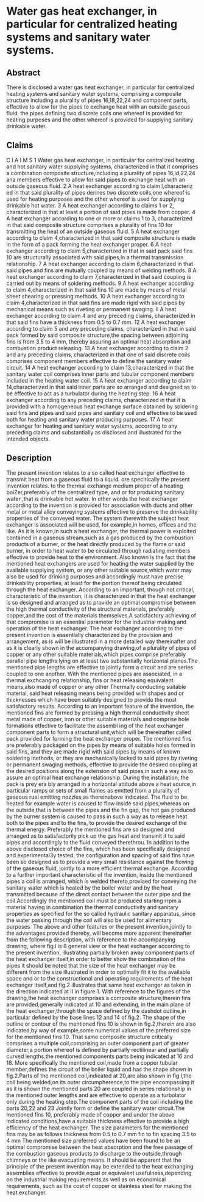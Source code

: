 # Water gas heat exchanger, in particular for centralized heating systems and sanitary water systems.

## Abstract
There is disclosed a water gas heat exchanger, in particular for centralized heating systems and sanitary water systems, comprising a composite structure including a plurality of pipes 16,18,22,24 and component parts, effective to allow for the pipes to exchange heat with an outside gaseous fluid, the pipes defining two discrete coils one whereof is provided for heating purposes and the other whereof is provided for supplying sanitary drinkable water.

## Claims
C I A I M S 1 Water gas heat exchanger, in particular for centralized heating and hot sanitary water supplying systems, characterized in that it comprises a combination composite structure,including a plurality of pipes 16,ld,22,24 ana members effective to allow for said pipes to exchange heat with an outside gaseous fluid. 2 A heat exchanger according to claim l,characteriz ed in that said plurality of pipes derines two discrete coils,one whereof is used for heating purposes and the other whereof is used for supplying drinkable hot water. 3 A heat exchanger according to claims 1 or 2, characterized in that at least a portion of said pipes is made from copper. 4 A heat exchanger according to one or more or claims 1 to 3, characterized in that said composite structure comprises a plurality of fins 10 for transmitting the heat of an outside gaseous fluid. 5 A heat exchanger according to claim 4,characterized in that said composite structure is made in the form of a pack forming the heat exchanger proper. 6 A heat exchanger according to claim 5,characterized in that in said pack said fins 10 are structurally associated with said pipes,in a thermal transmission relationship. 7 A heat exchanger according to claim 6,characterized in that said pipes and fins are mutually coupled by means of welding methods. 8 A heat exchanger according to claim 7,characterized in that said coupling is carried out by means of soldering methods. 9 A heat exchanger according to claim 4,characterized in that said fins 10 are made by means of metal sheet shearing or pressing methods. 10 A heat exchanger according to claim 4,characterized in that said fins are made rigid with said pipes by mechanical means such as riveting or permanent swaging. ll A heat exchanger according to claim 4 and any preceding claims, characterized in that said fins have a thickness from 0.5 to 0.7 mm. 12 A heat exchanger according to claim 5 and any preceding claims, characterized in that in said pack formed by said composite structure,the spacing between adjoining fins is from 3.5 to 4 mm, thereby assuring an optimal heat absorption and combustion product releasing. 13 A heat exchanger according to claim 2 and any preceding claims, characterized in that one of said discrete coils comprises component members effective to define the sanitary water circuit. 14 A heat exchanger according to claim 13,characterized in that the sanitary water coil comprises inner parts and tubular component members included in the heating water coil. 15 A heat exchanger according to claim 14,characterized in that said inner parts are so arranged and designed as to be effective to act as a turbulator during the heating step. 16 A heat exchanger according to any preceding claims, characterized in that it is provided with a homogeneous heat exchange surface obtained by soldering said fins and pipes and said pipes and sanitary coil and effective to be used both for heating and sanitary water producing purposes. 17 A heat exchanger for heating and sanitary water systems, according to any preceding claims and substantially as disclosed and illustrated for the intended objects.

## Description
The present invention relates to a so called heat exchanger effective to transmit heat from a gaseous fluid to a liquid. ore specirically the present invention relates. to the thermal exchange medium proper of a heating boiZer,preferably of the centralized type, and or for producing sanitary water ,that is drinkable hot water. In other words the heat exchanger according to the invention is provided for association with ducts and other metal or metal alloy conveying systems effective to preserve the drinkability properties of the conveyed water. The system therewith the subject heat exchanger is associated will be used, for example,in homes, offices and the like. As it is known,in such a heat exchanger, the thermal power is exploited contained in a gaseous stream,such as a gas produced by the combustion products of a burner, or the heat directly produced by the flame or said burner, in order to heat water to be circulated through radiating members effective to provide heat to the environment. Also known is the fact that the mentioned heat exchangers are used for heating the water supplied by the available supplying system, or any other suitable source,which water may also be used for drinking purposes and accordingly must have precise drinkability properties, at least for the portion thereof being circulated through the heat exchanger. According to an important, though not critical, characteristic of the invention, it is characterized in that the heat exchanger is so designed and arranged as to provide an optimal compromise between the high thermal conductivity of the structural materials, preferably copper,and the cost of the materials themselves.A satisfactory achieving of that compromise is an essential parameter for the industrial making and operation of the heat exchanger. The heat exchanger according to the present invention is essentially characterized by the provision and arrangement, as is will be illustrated in a more detailed way thereinafter and as it is clearly shown in the accompanying drawing,of a plurality of pipes of copper or any other suitable materials,which pipes comprise preferably parallel pipe lengths lying on at least two substantially horizontal planes.The mentioned pipe lengths are effective to jointly form a circuit and are series coupled to one another. With the mentioned pipes are associated, in a thermal exchcanging relationship, fins or heat releasing equivalent means,also made of copper or any other Thermally conducting suitable material, said heat releasing means being provided with shapes and or thicknesses which have been suitably designed to provide the most satisfactory results. According to an important feature of the invention, the mentioned fins are formed by pressing a high thermal conductivity sheet metal made of copper, iron or other suitable materials and comprise hole formations etfective to facilitate the assembl ing of the heat exchanger component parts to form a structural unit,which will be thereinafter called pack provided for forming the heat exchanger proper. The mentioned fins are preferably packaged on the pipes by means of suitable holes formed in said fins, and they are made rigid with said pipes by means of known soldering inethods, or they are mechanically locked to said pipes by riveting or permanent swaging methods, effective to provide the desired coupling at the desired positions along the extension of said pipes,in such a way as to assure an optimal heat exchange relationship. During the installation, the pack is prey era bly arranged in a horizontal attitude above a heat source,in particular ramps or sets of small flames as emitted from a plurality of gaseous ruel emitting nozzles,as thereinabove indicated. The fluid to be heated for example water is caused to flow inside said pipes,whereas on the outside,that is between the pipes and the fin gap, the hot gas produced by the burner system is caused to pass in such a way as to release heat both to the pipes and to the fins, to provide the desired exchange of the thermal energy. Preferably the mentioned fins are so designed and arranged as to satisfactorily pick up the gas heat and transmit it to said pipes and accordingly to the fluid conveyed therethrou. In addition to the above disclosed choice of the fins, which has been specifically designed and experimental3y tested, the configuration and spacing of said fins have been so designed as to provide a very small resistance against the flowing of the gaseous fluid, jointly to a more efficient thermal exchange. According to a further important characteristic of the invention, inside the mentioned pipes a coil is arranged, which is welded thereto,proviaed for conveying the sanitary water which is heated by the boiler water and by the heat transmitted because of the direct contact between the outer pipe and the coil.Accordingly the mentioned coil must be produced starting rrpm a material having in combination the thermal conductivity and sanitary properties as specified for the so called hydraulic sanitary apparatus, since the water passing through the coil will also be used for alimentary purposes. The above and other features or the present invention,jointly to the advantages provided thereby, will become more apparent thereinafter from the following description, with reference to the accompanying drawing, where fig.l is 8 general view or the heat exchanger according to the present invention, illustrating partially broken away component parts of the heat exchanger itself,in order to better show the combination of the pipes it should be noted that the size of the heat exchanger may be different from the size illustrated in order to optimally fit it to the available space and or to the constructional and operating requirements of the heat exchanger itself,and fig.2 illustrates that same heat exchanger as taken in the direction indicated at II in figure 1. With reference to the figures of the drawing,the heat exchanger comprises a composite structure,therein fins are provided,generally indicated at 10 and extending, in the main plane of the heat exchanger,through the space defined by the dashdot outline,in particular defined by the base lines 12 and 14 of fig.2. The shape of the outline or contour of the mentioned fins 10 is shown in fig.2,therein are also indicated,by way of example,some numerical values of the preferred size for the mentioned fins 10. That same composite structure critically comprises a multiple coil,comprising an outer component part of greater diameter,a portion whereof is defined by partially rectilinear and partially curved lengths,the mentioned components parts being indicated at 16 and 18. More specifically the mentioned coil,made from a copper tubular member,defines the circuit of the boiler liquid and has the shape shown in fig.2.Parts of the mentioned coil,indicated at 20,are also shown in fig.l,the coil being welded,on its outer circumpherence,to the pipe encompassing it as it is shown the mentioned parts 20 are coupled in series relationship in the mentioned outer lengths and are effective to operate as a turbolator only during the heating step.The component parts of the coil including the parts 20,22 and 23 Jointly form or define the sanitary water circuit.The mentioned fins 10, preferably made of copper and under the above indicated conditions,have a suitable thickness effective to provide a high efficiency of the heat exchanger. The size parameters for the mentioned fins may be as follows thickness from 0.5 to 0.7 mm fin to fin spacing 3.5 to 4 mm The mentioned size preferred values have been found to be an optimal compromise between the heat absorption and the free passage of the combustion gaseous products to discharge to the outside,through chimneys or the like evacuating means. It should be apparent that the principle of the present invention may be extended to the heat exchanging assemblies effective to provide equal or equivalent usefulness,depending on the industrial making requirements,as well as on economical requirements, such as the cost of copper or stainless steel for making the heat exchanger.